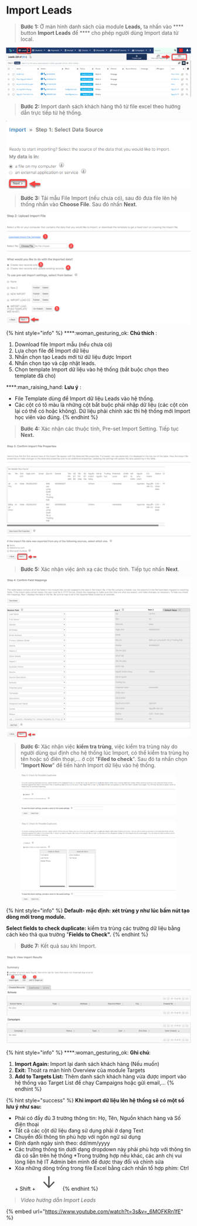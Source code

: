 # Import Leads

> **Bước 1:** Ở màn hình danh sách của module **Leads,** ta nhấn vào **** button **Import Leads** để **** cho phép người dùng Import data từ local.

![](../../.gitbook/assets/ImportLead.png)

> **Bước 2:** Import danh sách khách hàng thô từ file excel theo hướng dẫn trực tiếp từ hệ thống.

![](<../../.gitbook/assets/2 (1).png>)

> **Bước 3:**
> Tải mẫu File Import (nếu chưa có), sau đó đưa file lên hệ thống nhấn vào **Choose File**. Sau đó nhấn **Next**.

![](../../.gitbook/assets/ImportLead2.png)

{% hint style="info" %}
****:woman\_gesturing\_ok: **Chú thích** :

1. Download file Import mẫu (nếu chưa có)
2. Lựa chọn file để Import dữ liệu
3. Nhấn chọn tạo Leads mới từ dữ liệu được Import
4. Nhấn chọn tạo và cập nhật leads.
5. Chọn template Import dữ liệu vào hệ thống (bắt buộc chọn theo template đã cho)

****:man\_raising\_hand: **Lưu ý** :&#x20;

* File Template dùng để Import dữ liệu Leads vào hệ thống.
* Các cột có tô màu là những cột bắt buộc phải nhập dữ liệu (các cột còn lại có thể có hoặc không). Dữ liệu phải chính xác thì hệ thống mới Import học viên vào đúng.
{% endhint %}

> **Bước 4:** Xác nhận các thuộc tính, Pre-set Import Setting. Tiếp tục **Next.**

![](<../../.gitbook/assets/4 (1).png>)

> **Bước 5:** Xác nhận việc ánh xạ các thuộc tính. Tiếp tục nhấn **Next**.

![](<../../.gitbook/assets/5 (1).png>)

> **Bước 6:** Xác nhận việc **kiểm tra trùng**, việc kiểm tra trùng này do người dùng qui định cho hệ thống lúc Import, có thể kiểm tra trùng họ tên hoặc số điên thoại,... ở cột "**Filed to check**". Sau đó ta nhấn chọn "**Import Now**" để tiến hành Import dữ liệu vào hệ thống.

<figure><img src="../../.gitbook/assets/image (2) (2).png" alt=""><figcaption></figcaption></figure>

<figure><img src="../../.gitbook/assets/image (9) (7).png" alt=""><figcaption></figcaption></figure>

{% hint style="info" %}
**Default- mặc định: xét trùng y như lúc bấm nút tạo dòng mới trong module.**

**Select fields to check duplicate:** kiểm tra trùng các trường dữ liệu bằng cách kéo thả qua trường "**Fields to Check".**
{% endhint %}

> **Bước 7:** Kết quả sau khi Import.

![](<../../.gitbook/assets/7 (1).png>)

{% hint style="info" %}
****:woman\_gesturing\_ok: **Ghi chú**:

1. **Import Again:** Import lại danh sách khách hàng (Nếu muốn)
2. **Exit:** Thoát ra màn hình Overview của module Targets
3. **Add to Targets List:** Thêm danh sách khách hàng vừa được import vào hệ thống vào Target List để chạy Campaigns hoặc gửi email,...
{% endhint %}

{% hint style="success" %}
**Khi import dữ liệu lên hệ thống sẽ có một số lưu ý như sau:**

* Phải có đầy đủ 3 trường thông tin: Họ, Tên, Nguồn khách hàng và Số điện thoại
* Tất cả các cột dữ liệu đang sử dụng phải ở dạng Text
* Chuyển đổi thông tin phù hợp với ngôn ngữ sử dụng
* Định dạnh ngày sinh theo: dd/mm/yyyy
* Các trường thông tin dưới dạng dropdown này phải phù hợp với thông tin đã có sẵn trên hệ thống \*Trong trường hợp nếu khác, các anh chị vui lòng liện hệ IT Admin bên mình để được thay đổi và chỉnh sửa
* Xóa những dòng trống trong file Excel bằng cách nhấn tổ hợp phím: Ctrl + Shift + <img src="../../.gitbook/assets/image (3) (2).png" alt="" data-size="line">
{% endhint %}

> _Video hướng dẫn Import Leads_

{% embed url="https://www.youtube.com/watch?t=3s&v=_6MOFKRn1fE" %}
